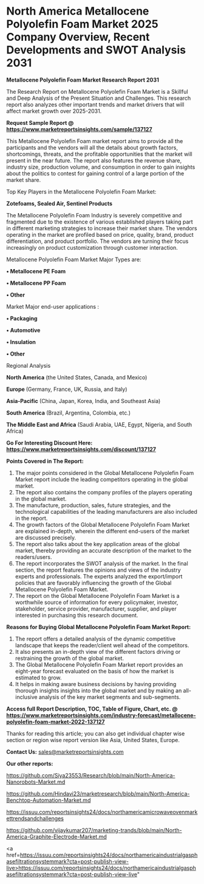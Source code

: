 # North America Metallocene Polyolefin Foam Market 2025 Company Overview, Recent Developments and SWOT Analysis 2031

<strong>Metallocene Polyolefin Foam Market Research Report 2031</strong>

The Research Report on Metallocene Polyolefin Foam Market is a Skillful and Deep Analysis of the Present Situation and Challenges. This research report also analyzes other important trends and market drivers that will affect market growth over 2025-2031.

<strong>Request Sample Report @ <a href=https://www.marketreportsinsights.com/sample/137127>https://www.marketreportsinsights.com/sample/137127</a></strong>

This Metallocene Polyolefin Foam market report aims to provide all the participants and the vendors will all the details about growth factors, shortcomings, threats, and the profitable opportunities that the market will present in the near future. The report also features the revenue share, industry size, production volume, and consumption in order to gain insights about the politics to contest for gaining control of a large portion of the market share.

Top Key Players in the Metallocene Polyolefin Foam Market:

<strong>Zotefoams, Sealed Air, Sentinel Products</strong>

The Metallocene Polyolefin Foam Industry is severely competitive and fragmented due to the existence of various established players taking part in different marketing strategies to increase their market share. The vendors operating in the market are profiled based on price, quality, brand, product differentiation, and product portfolio. The vendors are turning their focus increasingly on product customization through customer interaction.

Metallocene Polyolefin Foam Market Major Types are:

<strong>• Metallocene PE Foam

• Metallocene PP Foam

• Other</strong>

Market Major end-user applications :

<strong>• Packaging

• Automotive

• Insulation

• Other</strong>

Regional Analysis

</u><strong><b>North America</b></strong> (the United States, Canada, and Mexico)

<strong><b>Europe </b></strong>(Germany, France, UK, Russia, and Italy)

<strong><b>Asia-Pacific</b></strong> (China, Japan, Korea, India, and Southeast Asia)

<strong><b>South America</b></strong> (Brazil, Argentina, Colombia, etc.)

<strong><b>The Middle East and Africa</b></strong> (Saudi Arabia, UAE, Egypt, Nigeria, and South Africa)

<strong>Go For Interesting Discount Here: <a href=https://www.marketreportsinsights.com/discount/137127>https://www.marketreportsinsights.com/discount/137127</a></strong>

<strong>Points Covered in The Report:</strong>
<ol>
  <li>The major points considered in the Global Metallocene Polyolefin Foam Market report include the leading competitors operating in the global market.</li>
  <li>The report also contains the company profiles of the players operating in the global market.</li>
  <li>The manufacture, production, sales, future strategies, and the technological capabilities of the leading manufacturers are also included in the report.</li>
  <li>The growth factors of the Global Metallocene Polyolefin Foam Market are explained in-depth, wherein the different end-users of the market are discussed precisely.</li>
  <li>The report also talks about the key application areas of the global market, thereby providing an accurate description of the market to the readers/users.</li>
  <li>The report incorporates the SWOT analysis of the market. In the final section, the report features the opinions and views of the industry experts and professionals. The experts analyzed the export/import policies that are favorably influencing the growth of the Global Metallocene Polyolefin Foam Market.</li>
  <li>The report on the Global Metallocene Polyolefin Foam Market is a worthwhile source of information for every policymaker, investor, stakeholder, service provider, manufacturer, supplier, and player interested in purchasing this research document.</li>
</ol>
<strong>Reasons for Buying Global Metallocene Polyolefin Foam Market Report:</strong>

<ol>
  <li>The report offers a detailed analysis of the dynamic competitive landscape that keeps the reader/client well ahead of the competitors.</li>
  <li>It also presents an in-depth view of the different factors driving or restraining the growth of the global market.</li>
  <li>The Global Metallocene Polyolefin Foam Market report provides an eight-year forecast evaluated on the basis of how the market is estimated to grow.</li>
  <li>It helps in making aware business decisions by having providing thorough insights insights into the global market and by making an all-inclusive analysis of the key market segments and sub-segments.</li>
</ol>
<strong>Access full Report Description, TOC, Table of Figure, Chart, etc. @ <a href=https://www.marketreportsinsights.com/industry-forecast/metallocene-polyolefin-foam-market-2022-137127>https://www.marketreportsinsights.com/industry-forecast/metallocene-polyolefin-foam-market-2022-137127</a></strong>


Thanks for reading this article; you can also get individual chapter wise section or region wise report version like Asia, United States, Europe.

<strong>Contact Us:</strong>
sales@marketreportsinsights.com

<strong>Our other reports:</strong>

<a href=https://github.com/Siya23553/Research/blob/main/North-America-Nanorobots-Market.md>https://github.com/Siya23553/Research/blob/main/North-America-Nanorobots-Market.md</a>

<a href=https://github.com/Hindavi23/marketresearch/blob/main/North-America-Benchtop-Automation-Market.md>https://github.com/Hindavi23/marketresearch/blob/main/North-America-Benchtop-Automation-Market.md</a>

<a href=https://issuu.com/reportsinsights24/docs/northamericamicrowaveovenmarkettrendsandchallenges>https://issuu.com/reportsinsights24/docs/northamericamicrowaveovenmarkettrendsandchallenges</a>

<a href=https://github.com/vijaykumar207/marketing-trands/blob/main/North-America-Graphite-Electrode-Market.md>https://github.com/vijaykumar207/marketing-trands/blob/main/North-America-Graphite-Electrode-Market.md</a>

<a href=https://issuu.com/reportsinsights24/docs/northamericaindustrialgasphasefiltrationsystemmark?cta=post-publish-view-live>https://issuu.com/reportsinsights24/docs/northamericaindustrialgasphasefiltrationsystemmark?cta=post-publish-view-live</a>"
